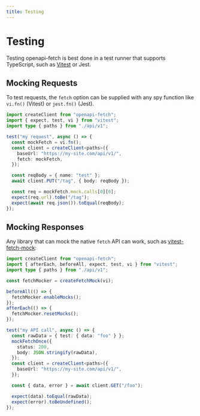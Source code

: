 ```yaml
---
title: Testing
---
```


# Testing

Testing openapi-fetch is best done in a test runner that supports TypeScript, such as [Vitest](https://vitest.dev/) or Jest.

## Mocking Requests

To test requests, the `fetch` option can be supplied with any spy function like `vi.fn()` (Vitest) or `jest.fn()` (Jest).

```ts
import createClient from "openapi-fetch";
import { expect, test, vi } from "vitest";
import type { paths } from "./api/v1";

test("my request", async () => {
  const mockFetch = vi.fn();
  const client = createClient<paths>({
    baseUrl: "https://my-site.com/api/v1/",
    fetch: mockFetch,
  });

  const reqBody = { name: "test" };
  await client.PUT("/tag", { body: reqBody });

  const req = mockFetch.mock.calls[0][0];
  expect(req.url).toBe("/tag");
  expect(await req.json()).toEqual(reqBody);
});
```

## Mocking Responses

Any library that can mock the native `fetch` API can work, such as [vitest-fetch-mock](https://github.com/IanVS/vitest-fetch-mock):

```ts
import createClient from "openapi-fetch";
import { afterEach, beforeAll, expect, test, vi } from "vitest";
import type { paths } from "./api/v1";

const fetchMocker = createFetchMock(vi);

beforeAll(() => {
  fetchMocker.enableMocks();
});
afterEach(() => {
  fetchMocker.resetMocks();
});

test("my API call", async () => {
  const rawData = { test: { data: "foo" } };
  mockFetchOnce({
    status: 200,
    body: JSON.stringify(rawData),
  });
  const client = createClient<paths>({
    baseUrl: "https://my-site.com/api/v1/",
  });

  const { data, error } = await client.GET("/foo");

  expect(data).toEqual(rawData);
  expect(error).toBeUndefined();
});
```
